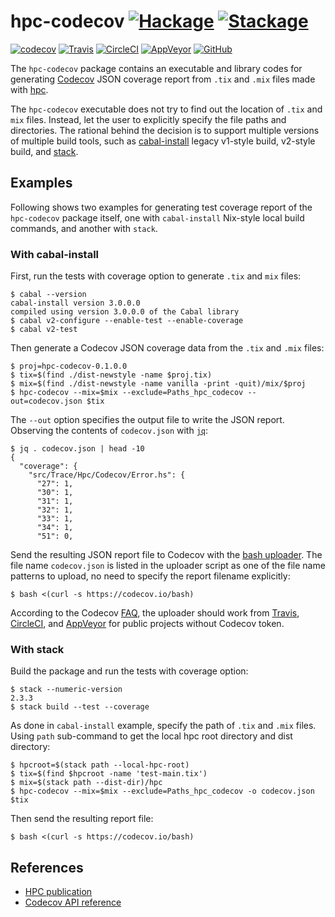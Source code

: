 # hpc-codecov [![Hackage](https://img.shields.io/hackage/v/hpc-codecov)](https://hackage.haskell.org/package/hpc-codecov) [![Stackage](https://www.stackage.org/package/hpc-codecov/badge/lts)](https://www.stackage.org/lts/package/hpc-codecov)

[![codecov](https://codecov.io/gh/8c6794b6/hpc-codecov/branch/master/graph/badge.svg)](https://codecov.io/gh/8c6794b6/hpc-codecov)
[![Travis](http://img.shields.io/travis/8c6794b6/codecov-haskell/master.svg?logo=travis)](https://travis-ci.com/8c6794b6/hpc-codecov)
[![CircleCI](https://img.shields.io/circleci/build/gh/8c6794b6/hpc-codecov/master?logo=circleci)](https://circleci.com/gh/8c6794b6/hpc-codecov)
[![AppVeyor](https://ci.appveyor.com/api/projects/status/dijqtsoqgc26oghj?svg=true)](https://ci.appveyor.com/project/8c6794b6/hpc-codecov)
[![GitHub](https://img.shields.io/github/workflow/status/8c6794b6/hpc-codecov/build?logo=github)](https://github.com/8c6794b6/hpc-codecov/actions?query=workflow%3Abuild)

The ``hpc-codecov`` package contains an executable and library codes
for generating [Codecov](https://codecov.io) JSON coverage report from
``.tix`` and ``.mix`` files made with
[hpc](https://hackage.haskell.org/package/hpc).

The ``hpc-codecov`` executable does not try to find out the location
of ``.tix`` and ``mix`` files. Instead, let the user to explicitly
specify the file paths and directories. The rational behind the
decision is to support multiple versions of multiple build tools, such
as [cabal-install](http://hackage.haskell.org/package/cabal-install)
legacy v1-style build, v2-style build, and
[stack](https://docs.haskellstack.org/en/stable/README/).


Examples
--------

Following shows two examples for generating test coverage report of
the ``hpc-codecov`` package itself, one with ``cabal-install``
Nix-style local build commands, and another with ``stack``.

### With cabal-install

First, run the tests with coverage option to generate ``.tix`` and
``mix`` files:

```console
$ cabal --version
cabal-install version 3.0.0.0
compiled using version 3.0.0.0 of the Cabal library
$ cabal v2-configure --enable-test --enable-coverage
$ cabal v2-test
```

Then generate a Codecov JSON coverage data from the ``.tix`` and
``.mix`` files:

```console
$ proj=hpc-codecov-0.1.0.0
$ tix=$(find ./dist-newstyle -name $proj.tix)
$ mix=$(find ./dist-newstyle -name vanilla -print -quit)/mix/$proj
$ hpc-codecov --mix=$mix --exclude=Paths_hpc_codecov --out=codecov.json $tix
```

The ``--out`` option specifies the output file to write the JSON
report. Observing the contents of ``codecov.json`` with
[``jq``](https://stedolan.github.io/jq/):

```console
$ jq . codecov.json | head -10
{
  "coverage": {
    "src/Trace/Hpc/Codecov/Error.hs": {
      "27": 1,
      "30": 1,
      "31": 1,
      "32": 1,
      "33": 1,
      "34": 1,
      "51": 0,
```

Send the resulting JSON report file to Codecov with the [bash
uploader](https://github.com/codecov/codecov-bash/). The file name
``codecov.json`` is listed in the uploader script as one of the file
name patterns to upload, no need to specify the report filename
explicitly:

```console
$ bash <(curl -s https://codecov.io/bash)
```

According to the Codecov
[FAQ](https://docs.codecov.io/docs/frequently-asked-questions), the
uploader should work from [Travis](https://travis-ci.org/),
[CircleCI](https://circleci.com/), and
[AppVeyor](https://www.appveyor.com/) for public projects without
Codecov token.


### With stack

Build the package and run the tests with coverage option:

```console
$ stack --numeric-version
2.3.3
$ stack build --test --coverage
```

As done in ``cabal-install`` example, specify the path of ``.tix`` and
``.mix`` files. Using ``path`` sub-command to get the local hpc root
directory and dist directory:

```console
$ hpcroot=$(stack path --local-hpc-root)
$ tix=$(find $hpcroot -name 'test-main.tix')
$ mix=$(stack path --dist-dir)/hpc
$ hpc-codecov --mix=$mix --exclude=Paths_hpc_codecov -o codecov.json $tix
```

Then send the resulting report file:

```console
$ bash <(curl -s https://codecov.io/bash)
```


References
----------

- [HPC publication](http://ittc.ku.edu/~andygill/papers/Hpc07.pdf)
- [Codecov API reference](https://docs.codecov.io/reference)
